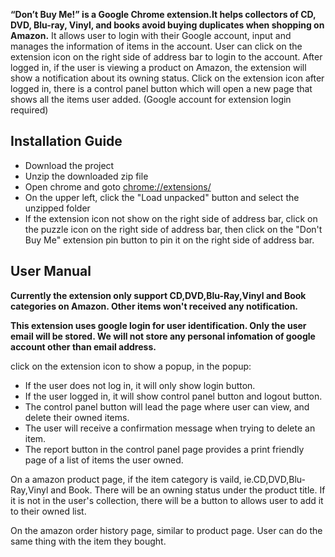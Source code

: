 **“Don’t Buy Me!” is a Google Chrome extension.It helps collectors of CD, DVD, Blu-ray, Vinyl, and books avoid buying duplicates when shopping on Amazon.** It allows user to login with their Google account, input and manages the information of items in the account. User can click on the extension icon on the right side of address bar  to login to the account. After logged in, if the user is viewing a product on Amazon, the extension will show a notification about its owning status. Click on the extension icon after logged in, there is a control panel button which will open a new page that shows all the items user added. (Google account for extension login required)

## Installation Guide ##
- Download the project
- Unzip the downloaded zip file
- Open chrome and goto [chrome://extensions/](chrome://extensions/)
- On the upper left, click the "Load unpacked" button and select the unzipped folder
- If the extension icon not show on the right side of address bar, click on the puzzle icon on the right side of address bar, then click on the "Don't Buy Me" extension pin button to pin it on the right side of address bar.

## User Manual ##
**Currently the extension only support CD,DVD,Blu-Ray,Vinyl and Book categories on Amazon. Other items won't received any notification.**

**This extension uses google login for user identification. Only the user email will be stored. We will not store any personal infomation of google account other than email address.**


click on the extension icon to show a popup, in the popup:


- If the user does not log in, it will only show login button.
- If the user logged in, it will show control panel button and logout button.
- The control panel button will lead the page where user can view, and delete their owned items.
- The user will receive a confirmation message when trying to delete an item.
- The report button in the control panel page provides a print friendly page of a list of items the user owned.

On a amazon product page, if the item category is vaild, ie.CD,DVD,Blu-Ray,Vinyl and Book. There will be an owning status under the product title. If it is not in the user's collection, there will be a button to allows user to add it to their owned list.

On the amazon order history page, similar to product page. User can do the same thing with the item they bought.
